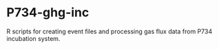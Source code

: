 # P734-ghg-inc
R scripts for creating event files and processing gas flux data from P734 incubation system. 
